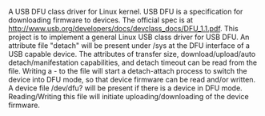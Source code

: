 A USB DFU class driver for Linux kernel. USB DFU is a specification for downloading firmware to devices. 
The official spec is at http://www.usb.org/developers/docs/devclass_docs/DFU_1.1.pdf. This project is to implement a 
general Linux USB class driver for USB DFU. An attribute file "detach" will be present under /sys at the DFU interface of a USB 
capable device. The attributes of transfer size, download/upload/auto detach/manifestation capabilities, and detach
timeout can be read from the file. 
Writing a - to the file will start a detach-attach process to switch the device into DFU mode, 
so that device firmware can be read and/or written. A device file /dev/dfu? will be present if there is a device in 
DFU mode. Reading/Writing this file will initiate uploading/downloading of the device firmware.
